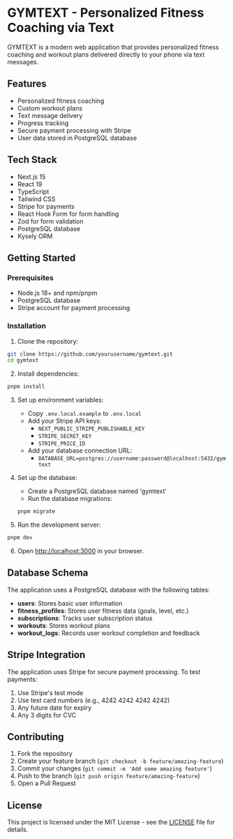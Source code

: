 # GYMTEXT - Personalized Fitness Coaching via Text

GYMTEXT is a modern web application that provides personalized fitness coaching and workout plans delivered directly to your phone via text messages.

## Features

- Personalized fitness coaching
- Custom workout plans
- Text message delivery
- Progress tracking
- Secure payment processing with Stripe
- User data stored in PostgreSQL database

## Tech Stack

- Next.js 15
- React 19
- TypeScript
- Tailwind CSS
- Stripe for payments
- React Hook Form for form handling
- Zod for form validation
- PostgreSQL database
- Kysely ORM

## Getting Started

### Prerequisites

- Node.js 18+ and npm/pnpm
- PostgreSQL database
- Stripe account for payment processing

### Installation

1. Clone the repository:
```bash
git clone https://github.com/yourusername/gymtext.git
cd gymtext
```

2. Install dependencies:
```bash
pnpm install
```

3. Set up environment variables:
   - Copy `.env.local.example` to `.env.local`
   - Add your Stripe API keys:
     - `NEXT_PUBLIC_STRIPE_PUBLISHABLE_KEY`
     - `STRIPE_SECRET_KEY`
     - `STRIPE_PRICE_ID`
   - Add your database connection URL:
     - `DATABASE_URL=postgres://username:password@localhost:5432/gymtext`

4. Set up the database:
   - Create a PostgreSQL database named 'gymtext'
   - Run the database migrations:
   ```bash
   pnpm migrate
   ```

5. Run the development server:
```bash
pnpm dev
```

6. Open [http://localhost:3000](http://localhost:3000) in your browser.

## Database Schema

The application uses a PostgreSQL database with the following tables:

- **users**: Stores basic user information
- **fitness_profiles**: Stores user fitness data (goals, level, etc.)
- **subscriptions**: Tracks user subscription status
- **workouts**: Stores workout plans
- **workout_logs**: Records user workout completion and feedback

## Stripe Integration

The application uses Stripe for secure payment processing. To test payments:

1. Use Stripe's test mode
2. Use test card numbers (e.g., 4242 4242 4242 4242)
3. Any future date for expiry
4. Any 3 digits for CVC

## Contributing

1. Fork the repository
2. Create your feature branch (`git checkout -b feature/amazing-feature`)
3. Commit your changes (`git commit -m 'Add some amazing feature'`)
4. Push to the branch (`git push origin feature/amazing-feature`)
5. Open a Pull Request

## License

This project is licensed under the MIT License - see the [LICENSE](LICENSE) file for details.
